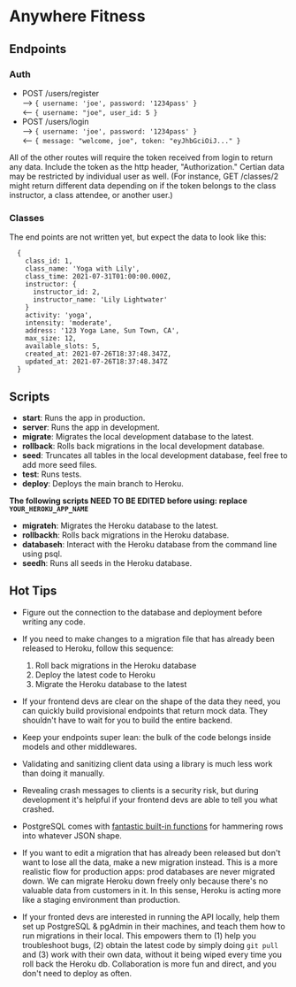 # Anywhere Fitness

## Endpoints
### Auth
- POST /users/register  
--> `{ username: 'joe', password: '1234pass' }`  
<-- `{ username: "joe", user_id: 5 }`
- POST /users/login  
--> `{ username: 'joe', password: '1234pass' }`  
<-- `{ message: "welcome, joe", token: "eyJhbGciOiJ..." }`
  
  

All of the other routes will require the token received from login to return any data. Include the token as the http header, "Authorization." Certian data may be restricted by individual user as well. (For instance, GET /classes/2 might return different data depending on if the token belongs to the class instructor, a class attendee, or another user.)

### Classes
The end points are not written yet, but expect the data to look like this:
```
  {
    class_id: 1,  
    class_name: 'Yoga with Lily',
    class_time: 2021-07-31T01:00:00.000Z,
    instructor: {
      instructor_id: 2, 
      instructor_name: 'Lily Lightwater'
    }
    activity: 'yoga',
    intensity: 'moderate',
    address: '123 Yoga Lane, Sun Town, CA',
    max_size: 12,
    available_slots: 5,
    created_at: 2021-07-26T18:37:48.347Z,
    updated_at: 2021-07-26T18:37:48.347Z
  }
```

## Scripts

- **start**: Runs the app in production.
- **server**: Runs the app in development.
- **migrate**: Migrates the local development database to the latest.
- **rollback**: Rolls back migrations in the local development database.
- **seed**: Truncates all tables in the local development database, feel free to add more seed files.
- **test**: Runs tests.
- **deploy**: Deploys the main branch to Heroku.

**The following scripts NEED TO BE EDITED before using: replace `YOUR_HEROKU_APP_NAME`**

- **migrateh**: Migrates the Heroku database to the latest.
- **rollbackh**: Rolls back migrations in the Heroku database.
- **databaseh**: Interact with the Heroku database from the command line using psql.
- **seedh**: Runs all seeds in the Heroku database.

## Hot Tips

- Figure out the connection to the database and deployment before writing any code.

- If you need to make changes to a migration file that has already been released to Heroku, follow this sequence:

  1. Roll back migrations in the Heroku database
  2. Deploy the latest code to Heroku
  3. Migrate the Heroku database to the latest

- If your frontend devs are clear on the shape of the data they need, you can quickly build provisional endpoints that return mock data. They shouldn't have to wait for you to build the entire backend.

- Keep your endpoints super lean: the bulk of the code belongs inside models and other middlewares.

- Validating and sanitizing client data using a library is much less work than doing it manually.

- Revealing crash messages to clients is a security risk, but during development it's helpful if your frontend devs are able to tell you what crashed.

- PostgreSQL comes with [fantastic built-in functions](https://hashrocket.com/blog/posts/faster-json-generation-with-postgresql) for hammering rows into whatever JSON shape.

- If you want to edit a migration that has already been released but don't want to lose all the data, make a new migration instead. This is a more realistic flow for production apps: prod databases are never migrated down. We can migrate Heroku down freely only because there's no valuable data from customers in it. In this sense, Heroku is acting more like a staging environment than production.

- If your fronted devs are interested in running the API locally, help them set up PostgreSQL & pgAdmin in their machines, and teach them how to run migrations in their local. This empowers them to (1) help you troubleshoot bugs, (2) obtain the latest code by simply doing `git pull` and (3) work with their own data, without it being wiped every time you roll back the Heroku db. Collaboration is more fun and direct, and you don't need to deploy as often.
